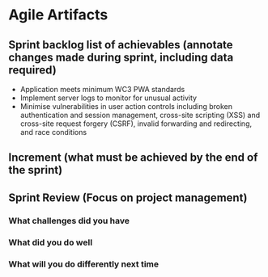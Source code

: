 # Agile Artifacts
## Sprint backlog list of achievables (annotate changes made during sprint, including data required) 
- Application meets minimum WC3 PWA standards   
- Implement server logs to monitor for unusual activity
- Minimise vulnerabilities in user action controls including broken authentication and session management, cross-site scripting (XSS) and cross-site request forgery (CSRF), invalid forwarding and redirecting, and race conditions  

## Increment (what must be achieved by the end of the sprint)


## Sprint Review (Focus on project management)
### What challenges did you have

### What did you do well

### What will you do differently next time

